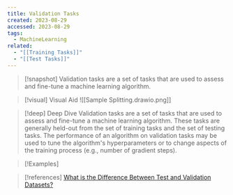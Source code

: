 ```yaml
---
title: Validation Tasks
created: 2023-08-29
accessed: 2023-08-29
tags:
  - MachineLearning
related:
  - "[[Training Tasks]]"
  - "[[Test Tasks]]"
---
```

>[!snapshot]
>Validation tasks are a set of tasks that are used to assess and fine-tune a machine learning algorithm.

>[!visual] Visual Aid
>![[Sample Splitting.drawio.png]]

>[!deep] Deep Dive
>Validation tasks are a set of tasks that are used to assess and fine-tune a machine learning algorithm.  These tasks are generally held-out from the set of training tasks and the set of testing tasks.  The performance of an algorithm on validation tasks may be used to tune the algorithm's hyperparameters or to change aspects of the training process (e.g., number of gradient steps).

>[!Examples]

>[!references]
>[What is the Difference Between Test and Validation Datasets?](https://machinelearningmastery.com/difference-test-validation-datasets/)